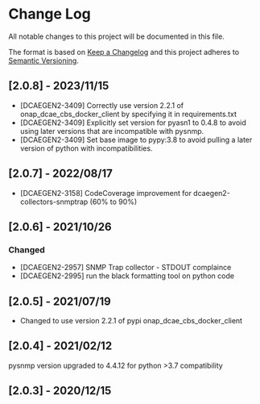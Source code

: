 # Change Log
All notable changes to this project will be documented in this file.

The format is based on [Keep a Changelog](http://keepachangelog.com/)
and this project adheres to [Semantic Versioning](http://semver.org/).

## [2.0.8] - 2023/11/15
- [DCAEGEN2-3409] Correctly use version 2.2.1 of onap_dcae_cbs_docker_client by specifying it in requirements.txt
- [DCAEGEN2-3409] Explicitly set version for pyasn1 to 0.4.8 to avoid using later versions that are incompatible with pysnmp.
- [DCAEGEN2-3409] Set base image to pypy:3.8 to avoid pulling a later version of python with incompatibilities.

## [2.0.7] - 2022/08/17
- [DCAEGEN2-3158] CodeCoverage improvement for dcaegen2-collectors-snmptrap (60% to 90%)

## [2.0.6] - 2021/10/26
### Changed
* [DCAEGEN2-2957] SNMP Trap collector - STDOUT complaince
* [DCAEGEN2-2995] run the black formatting tool on python code

## [2.0.5] - 2021/07/19
* Changed to use version 2.2.1 of pypi onap_dcae_cbs_docker_client

## [2.0.4] - 2021/02/12
pysnmp version upgraded to 4.4.12 for python >3.7 compatibility

## [2.0.3] - 2020/12/15
